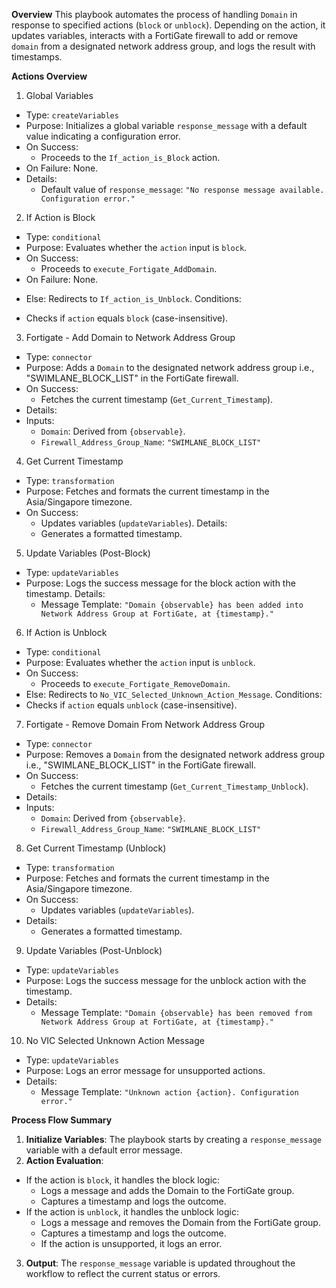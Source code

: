 **Overview**
This playbook automates the process of handling `Domain` in response to specified actions (`block` or `unblock`). Depending on the action, it updates variables, interacts with a FortiGate firewall to add or remove `domain` from a designated network address group, and logs the result with timestamps.

**Actions Overview**
1. Global Variables
* Type: `createVariables`
* Purpose: Initializes a global variable `response_message` with a default value indicating a configuration error.
* On Success:
  - Proceeds to the `If_action_is_Block` action.
* On Failure: None.
* Details:
  - Default value of `response_message`: `"No response message available. Configuration error."`

2. If Action is Block
* Type: `conditional`
* Purpose: Evaluates whether the `action` input is `block`.
* On Success:
  - Proceeds to `execute_Fortigate_AddDomain`.
* On Failure: None.
 - Else: Redirects to `If_action_is_Unblock`.
Conditions:
* Checks if `action` equals `block` (case-insensitive).

3. Fortigate - Add Domain to Network Address Group
* Type: `connector`
* Purpose: Adds a `Domain` to the designated network address group i.e., "SWIMLANE_BLOCK_LIST" in the FortiGate firewall.
* On Success:
  - Fetches the current timestamp (`Get_Current_Timestamp`).
* Details:
* Inputs:
  - `Domain`: Derived from `{observable}`.
  - `Firewall_Address_Group_Name`: `"SWIMLANE_BLOCK_LIST"`

4. Get Current Timestamp
* Type: `transformation`
* Purpose: Fetches and formats the current timestamp in the Asia/Singapore timezone.
* On Success:
  - Updates variables (`updateVariables`).
Details:
  - Generates a formatted timestamp.

5. Update Variables (Post-Block)
* Type: `updateVariables`
* Purpose: Logs the success message for the block action with the timestamp.
Details:
  - Message Template: `"Domain {observable} has been added into Network Address Group at FortiGate, at {timestamp}."`

6. If Action is Unblock
* Type: `conditional`
* Purpose: Evaluates whether the `action` input is `unblock`.
* On Success:
  - Proceeds to `execute_Fortigate_RemoveDomain`.
* Else: Redirects to `No_VIC_Selected_Unknown_Action_Message`.
Conditions:
* Checks if `action` equals `unblock` (case-insensitive).

7. Fortigate - Remove Domain From Network Address Group
* Type: `connector`
* Purpose: Removes a `Domain` from the designated network address group i.e., "SWIMLANE_BLOCK_LIST" in the FortiGate firewall.
* On Success:
  - Fetches the current timestamp (`Get_Current_Timestamp_Unblock`).
* Details:
* Inputs:
  - `Domain`: Derived from `{observable}`.
  - `Firewall_Address_Group_Name`: `"SWIMLANE_BLOCK_LIST"`

8. Get Current Timestamp (Unblock)
* Type: `transformation`
* Purpose: Fetches and formats the current timestamp in the Asia/Singapore timezone.
* On Success:
  - Updates variables (`updateVariables`).
* Details:
  - Generates a formatted timestamp.

9. Update Variables (Post-Unblock)
* Type: `updateVariables`
* Purpose: Logs the success message for the unblock action with the timestamp.
* Details:
  - Message Template: `"Domain {observable} has been removed from Network Address Group at FortiGate, at {timestamp}."`

10. No VIC Selected Unknown Action Message
* Type: `updateVariables`
* Purpose: Logs an error message for unsupported actions.
* Details:
  - Message Template: `"Unknown action {action}. Configuration error."`

**Process Flow Summary**
1. **Initialize Variables**: The playbook starts by creating a `response_message` variable with a default error message.
2. **Action Evaluation**:
* If the action is `block`, it handles the block logic:
  - Logs a message and adds the Domain to the FortiGate group.
  - Captures a timestamp and logs the outcome.
* If the action is `unblock`, it handles the unblock logic:
  - Logs a message and removes the Domain from the FortiGate group.
  - Captures a timestamp and logs the outcome.
  - If the action is unsupported, it logs an error.
3. **Output**: The `response_message` variable is updated throughout the workflow to reflect the current status or errors.
